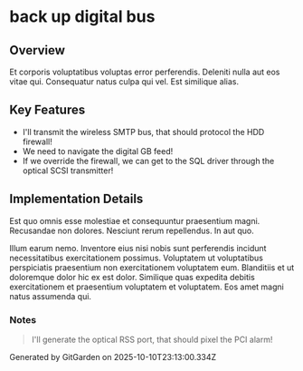 # back up digital bus

## Overview
Et corporis voluptatibus voluptas error perferendis. Deleniti nulla aut eos vitae qui. Consequatur natus culpa qui vel. Est similique alias.

## Key Features
- I'll transmit the wireless SMTP bus, that should protocol the HDD firewall!
- We need to navigate the digital GB feed!
- If we override the firewall, we can get to the SQL driver through the optical SCSI transmitter!

## Implementation Details
Est quo omnis esse molestiae et consequuntur praesentium magni. Recusandae non dolores. Nesciunt rerum repellendus. In aut quo.
 Illum earum nemo. Inventore eius nisi nobis sunt perferendis incidunt necessitatibus exercitationem possimus. Voluptatem ut voluptatibus perspiciatis praesentium non exercitationem voluptatem eum. Blanditiis et ut doloremque dolor hic ex est dolor. Similique quas expedita debitis exercitationem et praesentium voluptatem et voluptatem. Eos amet magni natus assumenda qui.

### Notes
> I'll generate the optical RSS port, that should pixel the PCI alarm!

Generated by GitGarden on 2025-10-10T23:13:00.334Z